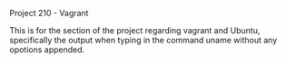 Project 210 - Vagrant

This is for the section of the project regarding vagrant and Ubuntu, specifically the output when typing in the command uname without any opotions appended.
